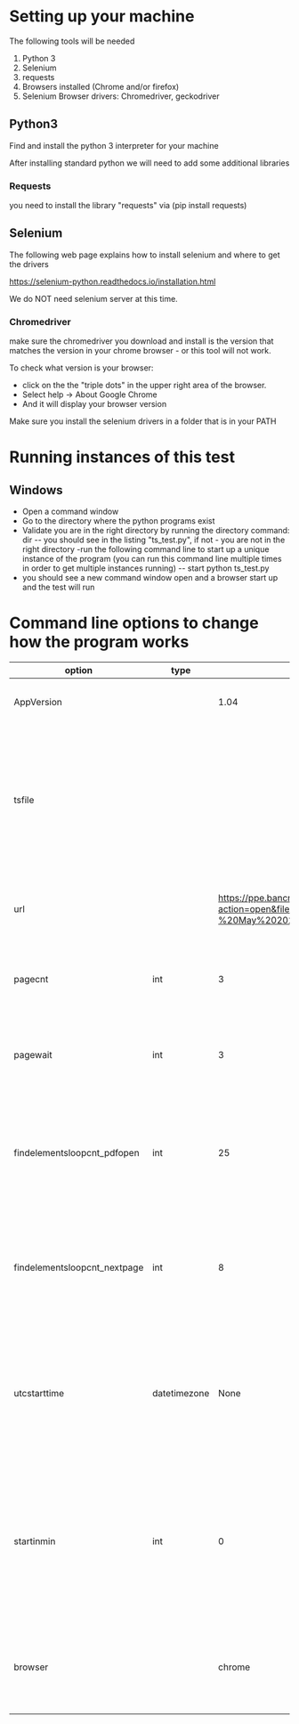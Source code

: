 # Setting up your machine

The following tools will be needed
1. Python 3
2. Selenium
3. requests
3. Browsers installed (Chrome and/or firefox)
4. Selenium Browser drivers:  Chromedriver, geckodriver

## Python3

Find and install the python 3 interpreter for your machine

After installing standard python we will need to add some additional libraries

### Requests
you need to install the library "requests"
via (pip install requests)


## Selenium

The following web page explains how to install selenium and where to get the drivers

https://selenium-python.readthedocs.io/installation.html

We do NOT need selenium server at this time.

### Chromedriver
make sure the chromedriver you download and install is the version that
matches the version in your chrome browser - or this tool will not work.

To check what version is your browser:
- click on the the "triple dots" in the upper right area of the browser.
- Select help -> About Google Chrome
- And it will display your browser version

Make sure you install the selenium drivers in a folder that is in your PATH


# Running instances of this test

## Windows
- Open a command window
- Go to the directory where the python programs exist
- Validate you are in the right directory by running the directory command:  dir
-- you should see in the listing "ts_test.py", if not - you are not in the right directory
-run the following command line to start up a unique instance of the program
(you can run this command line multiple times in order to get multiple instances running)
-- start python ts_test.py
- you should see a new command window open and a browser start up and the test will run


# Command line options to change how the program works

| option | type | value | description |
| ------ | ---- | ----- | ----------- |
| AppVersion |  | 1.04 | defines the version number for the app |
| tsfile |  |  | defines the csv filename containing the list of urls of trusted shares to process and # of pages to step through |
| url |  | https://ppe.bancnow.com/collaborations/fVHjFLSC3N4D/granted_access/ifF15XnJIiWRMBQ/?action=open&filename=Sculptor%20Master%20Fund%20Ltd.%20Monthly%20Letter%20and%20Transparency%20Report%20-%20May%202020.pdf | defines the url of the Trusted share we are checking |
| pagecnt | int | 3 | defines the number of pages to step through in the pdf |
| pagewait | int | 3 | defines the number of seconds to sleep between page changes |
| findelementsloopcnt_pdfopen | int | 25 | defines the max number of times we loop for 3 seconds waiting for the pdf to open and render |
| findelementsloopcnt_nextpage | int | 8 | defines the max number of times we loop for 3 seconds waiting for the pdf page to change |
| utcstarttime | datetimezone | None | defines the UTC start time to start processing - we will wait until this time arrives - used to kick off a coordinate load test |
| startinmin | int | 0 | defines the number of minutes in the future to start running, which returns back the command for others to execute - see utcstarttime |
| browser |  | chrome | defines which browser we are using to automate with (chrome, ff, firefox) |
